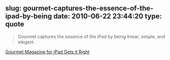 slug: gourmet-captures-the-essence-of-the-ipad-by-being
date: 2010-06-22 23:44:20
type: quote
---

> Gourmet captures the essence of the iPad by being linear, simple, and elegant.

[Gourmet Magazine for iPad Gets it Right](http://www.macstories.net/ipad/gourmet-magazine-for-ipad-gets-it-right/?utm_source=feedburner&utm_medium=feed&utm_campaign=Feed%3A+macstoriesnet+%28MacStories%29)
